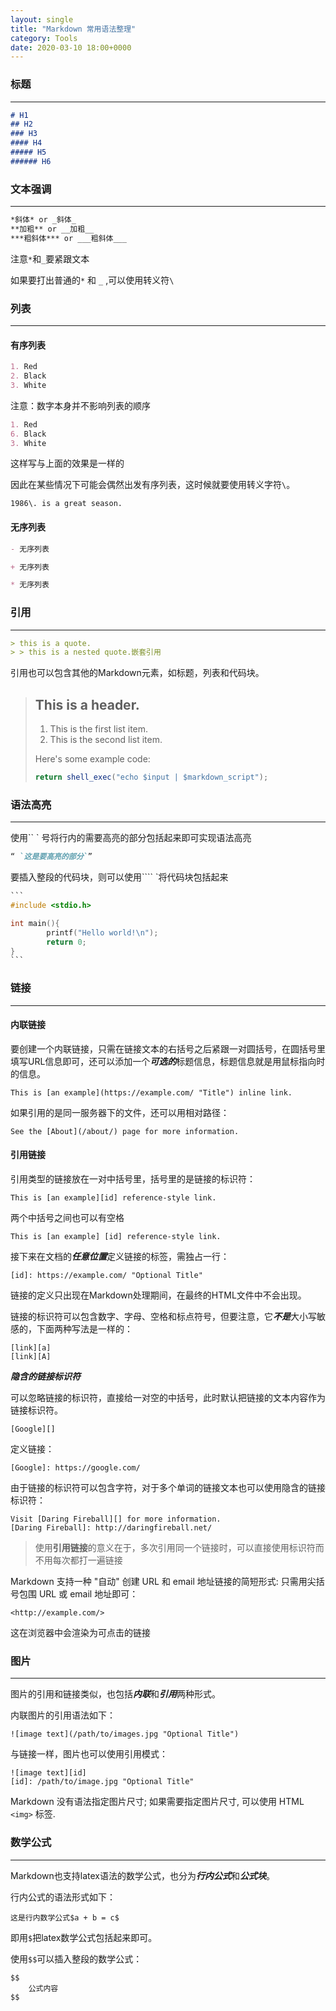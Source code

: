 ```yaml
---
layout: single
title: "Markdown 常用语法整理"
category: Tools
date: 2020-03-10 18:00+0000
---
```


### 标题

---

```markdown
# H1
## H2
### H3
#### H4
##### H5
###### H6
```



### 文本强调

---

```markdown
*斜体* or _斜体_
**加粗** or __加粗__
***粗斜体*** or ___粗斜体___
```

注意`*`和`_`要紧跟文本

如果要打出普通的`*` 和 `_` ,可以使用转义符`\`



### 列表

---

#### 有序列表

```markdown
1. Red
2. Black
3. White
```

注意：数字本身并不影响列表的顺序

```markdown
1. Red
6. Black
3. White
```

这样写与上面的效果是一样的

因此在某些情况下可能会偶然出发有序列表，这时候就要使用转义字符`\`。

`1986\. is a great season.`



#### 无序列表

```markdown
- 无序列表

+ 无序列表

* 无序列表

```



### 引用

---

```markdown
> this is a quote.
> > this is a nested quote.嵌套引用
```

引用也可以包含其他的Markdown元素，如标题，列表和代码块。

> ## This is a header.
>
> 1.   This is the first list item.
> 2.   This is the second list item.
>
> Here's some example code:
>
> ```    typescript
> return shell_exec("echo $input | $markdown_script");
> ```



### 语法高亮

---

使用`` `  号将行内的需要高亮的部分包括起来即可实现语法高亮

```markdown
“ `这是要高亮的部分`”
```

要插入整段的代码块，则可以使用```` `将代码块包括起来

```c
​```
#include <stdio.h>

int main(){
		printf("Hello world!\n");
		return 0;
}
​```
```



### 链接

---

#### 内联链接

要创建一个内联链接，只需在链接文本的右括号之后紧跟一对圆括号，在圆括号里填写URL信息即可，还可以添加一个***可选的***标题信息，标题信息就是用鼠标指向时的信息。

```
This is [an example](https://example.com/ "Title") inline link.
```

如果引用的是同一服务器下的文件，还可以用相对路径：

```
See the [About](/about/) page for more information.
```



#### 引用链接

引用类型的链接放在一对中括号里，括号里的是链接的标识符：

```
This is [an example][id] reference-style link.
```

两个中括号之间也可以有空格

```
This is [an example] [id] reference-style link.
```

接下来在文档的***任意位置***定义链接的标签，需独占一行：

```
[id]: https://example.com/ "Optional Title"
```

链接的定义只出现在Markdown处理期间，在最终的HTML文件中不会出现。

链接的标识符可以包含数字、字母、空格和标点符号，但要注意，它***不是***大小写敏感的，下面两种写法是一样的：

```
[link][a]
[link][A]
```

***隐含的链接标识符***

可以忽略链接的标识符，直接给一对空的中括号，此时默认把链接的文本内容作为链接标识符。

```
[Google][]
```

定义链接：

```
[Google]: https://google.com/
```

由于链接的标识符可以包含字符，对于多个单词的链接文本也可以使用隐含的链接标识符：

```
Visit [Daring Fireball][] for more information.
[Daring Fireball]: http://daringfireball.net/
```



> 使用**引用链接**的意义在于，多次引用同一个链接时，可以直接使用标识符而不用每次都打一遍链接

Markdown 支持一种 "自动" 创建 URL 和 email 地址链接的简短形式: 只需用尖括号包围 URL 或 email 地址即可：

```
<http://example.com/>
```

这在浏览器中会渲染为可点击的链接



### 图片

---

图片的引用和链接类似，也包括***内联***和***引用***两种形式。

内联图片的引用语法如下：

```
![image text](/path/to/images.jpg "Optional Title")
```

与链接一样，图片也可以使用引用模式：

```
![image text][id]
[id]: /path/to/image.jpg "Optional Title"
```

Markdown 没有语法指定图片尺寸; 如果需要指定图片尺寸, 可以使用 HTML `<img>` 标签.



### 数学公式

---

Markdown也支持latex语法的数学公式，也分为***行内公式***和***公式块***。

行内公式的语法形式如下：

```
这是行内数学公式$a + b = c$
```

即用`$`把latex数学公式包括起来即可。

使用`$$`可以插入整段的数学公式：

```
$$
	公式内容
$$
```

